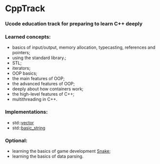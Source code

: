# CppTrack
### Ucode education track for preparing to learn C++ deeply

### Learned concepts:
  - basics of input/output, memory allocation, typecasting, references and pointers;
  - using the standard library.;
  - STL;
  - iterators;
  - OOP basics;
  - the main features of OOP;
  - the advanced features of OOP;
  - deeply about how containers work;
  - the high-level features of C++;
  - multithreading in C++.
  
  
### Implementations:
  - std::[vector](sprint07/t00)
  - std::[basic_string](sprint07/t01)

### Optional:
  - learning the basics of game development [Snake](https://github.com/Hvvang/race00-C-SNAKE-);
  - learning the basics of data parsing.
